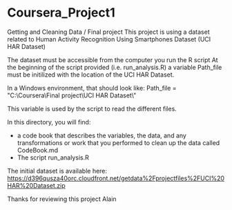 # Coursera_Project1
Getting and Cleaning Data / Final project
This project is using a dataset related to Human Activity Recognition Using Smartphones Dataset (UCI HAR Dataset)

The dataset must be accessible from the computer you run the R script
At the beginning of the script provided (i.e. run_analysis.R) a variable Path_file must be initilized with the location of the UCI HAR Dataset.

In a Windows environment, that should look like:
Path_file = "C:\\Coursera\\Final project\\UCI HAR Dataset\\"

This variable is used by the script to read the different files.

In this directory, you will find:
- a code book that describes the variables, the data, and any transformations 
or work that you performed to clean up the data called CodeBook.md
- The script run_analysis.R

The initial dataset is available here:
https://d396qusza40orc.cloudfront.net/getdata%2Fprojectfiles%2FUCI%20HAR%20Dataset.zip

Thanks for reviewing this project
Alain
